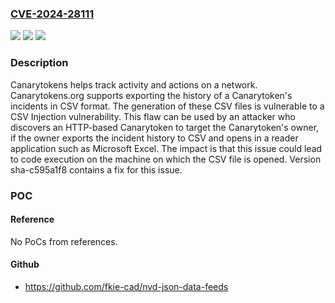 ### [CVE-2024-28111](https://cve.mitre.org/cgi-bin/cvename.cgi?name=CVE-2024-28111)
![](https://img.shields.io/static/v1?label=Product&message=canarytokens&color=blue)
![](https://img.shields.io/static/v1?label=Version&message=%3C%20sha-c595a1f8%20&color=brightgreen)
![](https://img.shields.io/static/v1?label=Vulnerability&message=CWE-1236%3A%20Improper%20Neutralization%20of%20Formula%20Elements%20in%20a%20CSV%20File&color=brightgreen)

### Description

Canarytokens helps track activity and actions on a network. Canarytokens.org supports exporting the history of a Canarytoken's incidents in CSV format. The generation of these CSV files is vulnerable to a CSV Injection vulnerability. This flaw can be used by an attacker who discovers an HTTP-based Canarytoken to target the Canarytoken's owner, if the owner exports the incident history to CSV and opens in a reader application such as Microsoft Excel. The impact is that this issue could lead to code execution on the machine on which the CSV file is opened. Version sha-c595a1f8 contains a fix for this issue.

### POC

#### Reference
No PoCs from references.

#### Github
- https://github.com/fkie-cad/nvd-json-data-feeds

